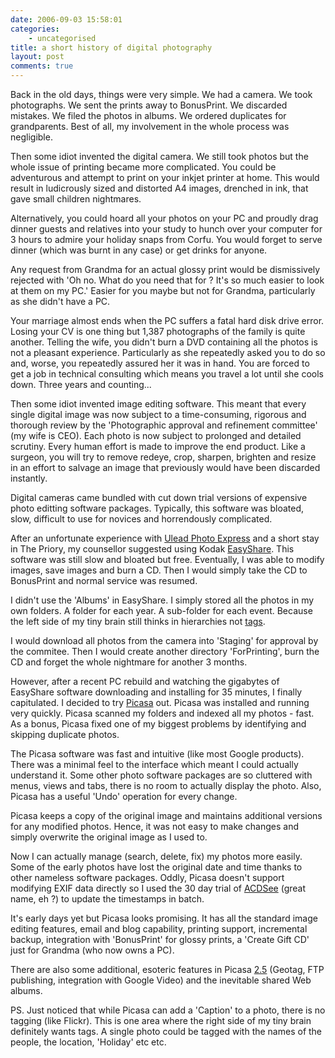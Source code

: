 ```yaml
---
date: 2006-09-03 15:58:01
categories:
    - uncategorised
title: a short history of digital photography
layout: post
comments: true
---
```

Back in the old days, things were very simple. We had a camera. We took
photographs. We sent the prints away to BonusPrint. We discarded
mistakes. We filed the photos in albums. We ordered duplicates for
grandparents. Best of all, my involvement in the whole process was
negligible.

Then some idiot invented the digital camera. We still took photos but
the whole issue of printing became more complicated. You could be
adventurous and attempt to print on your inkjet printer at home. This
would result in ludicrously sized and distorted A4 images, drenched in
ink, that gave small children nightmares.

Alternatively, you could hoard all your photos on your PC and proudly
drag dinner guests and relatives into your study to hunch over your
computer for 3 hours to admire your holiday snaps from Corfu. You would
forget to serve dinner (which was burnt in any case) or get drinks for
anyone.

Any request from Grandma for an actual glossy print would be
dismissively rejected with 'Oh no. What do you need that for ? It's so
much easier to look at them on my PC.' Easier for you maybe but not for
Grandma, particularly as she didn't have a PC.

Your marriage almost ends when the PC suffers a fatal hard disk drive
error. Losing your CV is one thing but 1,387 photographs of the family
is quite another. Telling the wife, you didn't burn a DVD containing all
the photos is not a pleasant experience. Particularly as she repeatedly
asked you to do so and, worse, you repeatedly assured her it was in
hand. You are forced to get a job in technical consulting which means
you travel a lot until she cools down. Three years and counting...

Then some idiot invented image editing software. This meant that every
single digital image was now subject to a time-consuming, rigorous and
thorough review by the 'Photographic approval and refinement committee'
(my wife is CEO). Each photo is now subject to prolonged and detailed
scrutiny. Every human effort is made to improve the end product. Like a
surgeon, you will try to remove redeye, crop, sharpen, brighten and
resize in an effort to salvage an image that previously would have been
discarded instantly.

Digital cameras came bundled with cut down trial versions of expensive
photo editting software packages. Typically, this software was bloated,
slow, difficult to use for novices and horrendously complicated.

After an unfortunate experience with
[Ulead Photo Express](http://www.ulead.com/pe/runme.htm) and a short
stay in The Priory, my counsellor suggested using Kodak
[EasyShare](http://www.kodak.com/eknec/PageQuerier.jhtml?pq-locale=en_GB&pq-path=130&CID=go&idhbx=f_p_easysharesw&_requestid=5771).
This software was still slow and bloated but free. Eventually, I was
able to modify images, save images and burn a CD. Then I would simply
take the CD to BonusPrint and normal service was resumed.

I didn't use the 'Albums' in EasyShare. I simply stored all the photos
in my own folders. A folder for each year. A sub-folder for each event.
Because the left side of my tiny brain still thinks in hierarchies not
[tags](http://www.nbrightside.com/blog/2006/03/02/tags-categories-and-labels/).

I would download all photos from the camera into 'Staging' for approval
by the commitee. Then I would create another directory 'ForPrinting',
burn the CD and forget the whole nightmare for another 3 months.

However, after a recent PC rebuild and watching the gigabytes of
EasyShare software downloading and installing for 35 minutes, I finally
capitulated. I decided to try [Picasa](http://picasa.google.com/) out.
Picasa was installed and running very quickly. Picasa scanned my folders
and indexed all my photos - fast. As a bonus, Picasa fixed one of my
biggest problems by identifying and skipping duplicate photos.

The Picasa software was fast and intuitive (like most Google products).
There was a minimal feel to the interface which meant I could actually
understand it. Some other photo software packages are so cluttered with
menus, views and tabs, there is no room to actually display the photo.
Also, Picasa has a useful 'Undo' operation for every change.

Picasa keeps a copy of the original image and maintains additional
versions for any modified photos. Hence, it was not easy to make changes
and simply overwrite the original image as I used to.

Now I can actually manage (search, delete, fix) my photos more easily.
Some of the early photos have lost the original date and time thanks to
other nameless software packages. Oddly, Picasa doesn't support
modifying EXIF data directly so I used the 30 day trial of
[ACDSee](http://www.acdsee.com/) (great name, eh ?) to update the
timestamps in batch.

It's early days yet but Picasa looks promising. It has all the standard
image editing features, email and blog capability, printing support,
incremental backup, integration with 'BonusPrint' for glossy prints, a
'Create Gift CD' just for Grandma (who now owns a PC).

There are also some additional, esoteric features in Picasa
[2.5](http://googlesystem.blogspot.com/2006/08/picasa-25-has-interesting-features.html)
(Geotag, FTP publishing, integration with Google Video) and the
inevitable shared Web albums.

PS. Just noticed that while Picasa can add a 'Caption' to a photo, there
is no tagging (like Flickr). This is one area where the right side of my
tiny brain definitely wants tags. A single photo could be tagged with
the names of the people, the location, 'Holiday' etc etc.
